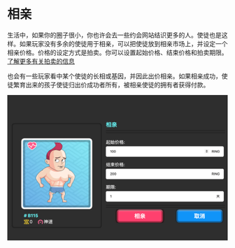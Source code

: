 # 相亲

生活中，如果你的圈子很小，你也许会去一些约会网站结识更多的人。使徒也是这样。如果玩家没有多余的使徒用于相亲，可以把使徒放到相亲市场上，并设定一个相亲价格。价格的设定方式是拍卖。你可以设置起始价格、结束价格和拍卖期限。[了解更多有关拍卖的信息](/advanced/trading/nft-market.md#auction-system)

也会有一些玩家看中某个使徒的长相或基因，并因此出价相亲。如果相亲成功，使徒繁育出来的孩子使徒归出价成功者所有，被相亲使徒的拥有者获得付款。

![使徒相亲](../../../.gitbook/assets/dating-cn.png)

